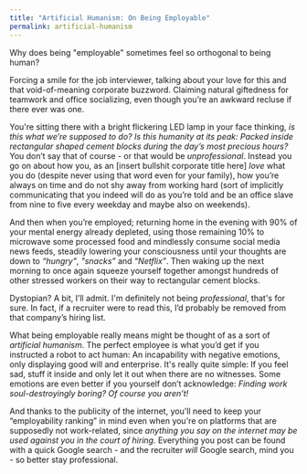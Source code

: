 ```yaml
---
title: "Artificial Humanism: On Being Employable"
permalink: artificial-humanism
---
```


Why does being "employable" sometimes feel so orthogonal to being human?

Forcing a smile for the job interviewer, talking about your love for this and that void-of-meaning corporate buzzword. Claiming natural giftedness for teamwork and office socializing, even though you’re an awkward recluse if there ever was one.

You're sitting there with a bright flickering LED lamp in your face thinking, _is this what we’re supposed to do? Is this humanity at its peak: Packed inside rectangular shaped cement blocks during the day’s most precious hours?_ You don’t say that of course - or that would be _unprofessional_. Instead you go on about how you, as an [insert bullshit corporate title here] _love_ what you do (despite never using that word even for your family), how you’re always on time and do not shy away from working hard (sort of implicitly communicating that you indeed will do as you’re told and be an office slave from nine to five every weekday and maybe also on weekends).

And then when you’re employed; returning home in the evening with 90% of your mental energy already depleted, using those remaining 10% to microwave some processed food and mindlessly consume social media news feeds, steadily lowering your consciousness until your thoughts are down to _“hungry"_, _"snacks”_ and _“Netflix”_. Then waking up the next morning to once again squeeze yourself together amongst hundreds of other stressed workers on their way to rectangular cement blocks.

Dystopian? A bit, I’ll admit. I'm definitely not being _professional_, that's for sure. In fact, if a recruiter were to read this, I’d probably be removed from that company’s hiring list.

What being employable really means might be thought of as a sort of _artificial humanism_. The perfect employee is what you’d get if you instructed a robot to act human: An incapability with negative emotions, only displaying good will and enterprise. It's really quite simple: If you feel sad, stuff it inside and only let it out when there are no witnesses. Some emotions are even better if you yourself don’t acknowledge: _Finding work soul-destroyingly boring? Of course you aren’t!_

And thanks to the publicity of the internet, you'll need to keep your “employability ranking” in mind even when you're on platforms that are supposedly not work-related, since _anything you say on the internet may be used against you in the court of hiring._ Everything you post can be found with a quick Google search - and the recruiter _will_ Google search, mind you - so better stay professional.
